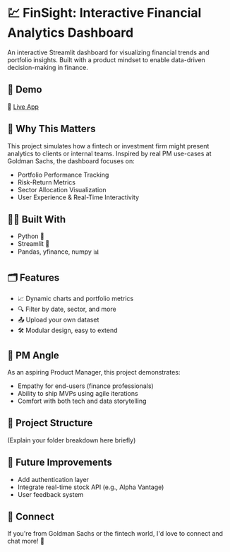 # 💹 FinSight: Interactive Financial Analytics Dashboard

An interactive Streamlit dashboard for visualizing financial trends and portfolio insights. Built with a product mindset to enable data-driven decision-making in finance.

## 🚀 Demo
🔗 [Live App](https://sharanya-finsight.share.connect.posit.cloud/)

## 🧠 Why This Matters
This project simulates how a fintech or investment firm might present analytics to clients or internal teams. Inspired by real PM use-cases at Goldman Sachs, the dashboard focuses on:
- Portfolio Performance Tracking
- Risk-Return Metrics
- Sector Allocation Visualization
- User Experience & Real-Time Interactivity

## 👨‍💻 Built With
- Python 🐍
- Streamlit 🎈
- Pandas, yfinance, numpy 📊

## 🗂 Features
- 📈 Dynamic charts and portfolio metrics
- 🔍 Filter by date, sector, and more
- 📤 Upload your own dataset
- 🛠️ Modular design, easy to extend

## 🧭 PM Angle
As an aspiring Product Manager, this project demonstrates:
- Empathy for end-users (finance professionals)
- Ability to ship MVPs using agile iterations
- Comfort with both tech and data storytelling

## 📁 Project Structure
(Explain your folder breakdown here briefly)

## 📌 Future Improvements
- Add authentication layer
- Integrate real-time stock API (e.g., Alpha Vantage)
- User feedback system

## 🤝 Connect
If you're from Goldman Sachs or the fintech world, I'd love to connect and chat more! 🙂
